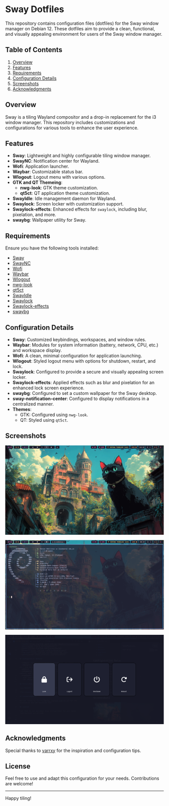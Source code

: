 
# Sway Dotfiles

This repository contains configuration files (dotfiles) for the Sway window manager on Debian 12. These dotfiles aim to provide a clean, functional, and visually appealing environment for users of the Sway window manager.

## Table of Contents

1. [Overview](#overview)
2. [Features](#features)
3. [Requirements](#requirements)
4. [Configuration Details](#configuration-details)
5. [Screenshots](#screenshots)
6. [Acknowledgments](#acknowledgments)

## Overview

Sway is a tiling Wayland compositor and a drop-in replacement for the i3 window manager. This repository includes customizations and configurations for various tools to enhance the user experience.

## Features
- **Sway**: Lightweight and highly configurable tiling window manager.
- **SwayNC**: Notification center for Wayland.
- **Wofi**: Application launcher.
- **Waybar**: Customizable status bar.
- **Wlogout**: Logout menu with various options.
- **GTK and QT Themeing**:
  - **nwg-look**: GTK theme customization.
  - **qt5ct**: QT application theme customization.
- **SwayIdle**: Idle management daemon for Wayland.
- **Swaylock**: Screen locker with customization support.
- **Swaylock-effects**: Enhanced effects for `swaylock`, including blur, pixelation, and more.
- **swaybg**: Wallpaper utility for Sway.

## Requirements

Ensure you have the following tools installed:

- [Sway](https://swaywm.org/)
- [SwayNC](https://github.com/ErikReider/SwayNotificationCenter)
- [Wofi](https://hg.sr.ht/~scoopta/wofi)
- [Waybar](https://github.com/Alexays/Waybar)
- [Wlogout](https://github.com/ArtsyMacaw/wlogout)
- [nwg-look](https://github.com/nwg-piotr/nwg-look)
- [qt5ct](https://wiki.archlinux.org/title/Qt5ct)
- [SwayIdle](https://github.com/swaywm/swayidle)
- [Swaylock](https://github.com/swaywm/swaylock)
- [Swaylock-effects](https://github.com/mortie/swaylock-effects)
- [swaybg](https://github.com/swaywm/swaybg)

## Configuration Details

- **Sway**: Customized keybindings, workspaces, and window rules.
- **Waybar**: Modules for system information (battery, network, CPU, etc.) and workspace display.
- **Wofi**: A clean, minimal configuration for application launching.
- **Wlogout**: Styled logout menu with options for shutdown, restart, and lock.
- **Swaylock**: Configured to provide a secure and visually appealing screen locker.
- **Swaylock-effects**: Applied effects such as blur and pixelation for an enhanced lock screen experience.
- **swaybg**: Configured to set a custom wallpaper for the Sway desktop.
- **sway-notification-center**: Configured to display notifications in a centralized manner.
- **Themes**:
  - GTK: Configured using `nwg-look`.
  - QT: Styled using `qt5ct`.

## Screenshots

![Screenshot 1](screenshots/full-20241231104957647586064.png)

![Screenshot 2](screenshots/full-20241231104826591098273.png)

![Screenshot 3](screenshots/full-20241231105833939575796.png)

## Acknowledgments

Special thanks to [varrxy](https://github.com/varrxy) for the inspiration and configuration tips.

## License

Feel free to use and adapt this configuration for your needs. Contributions are welcome!

---

Happy tiling!
